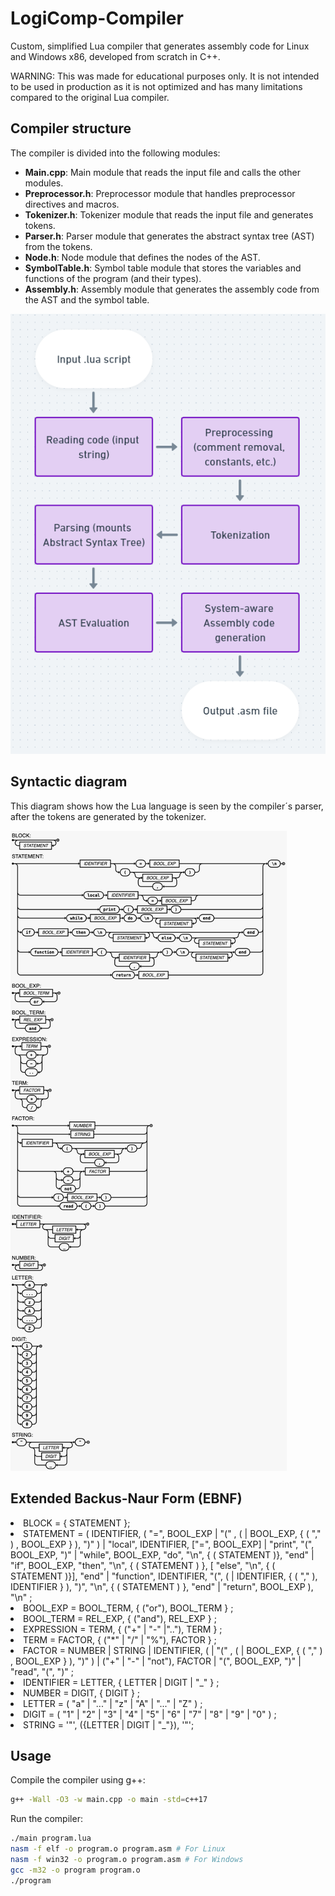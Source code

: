 # LogiComp-Compiler

Custom, simplified Lua compiler that generates assembly code for Linux and Windows x86, developed from scratch in C++.

WARNING: This was made for educational purposes only. It is not intended to be used in production as it is not optimized and has many limitations compared to the original Lua compiler.

## Compiler structure

The compiler is divided into the following modules:
- **Main.cpp**: Main module that reads the input file and calls the other modules.
- **Preprocessor.h**: Preprocessor module that handles preprocessor directives and macros.
- **Tokenizer.h**: Tokenizer module that reads the input file and generates tokens.
- **Parser.h**: Parser module that generates the abstract syntax tree (AST) from the tokens.
- **Node.h**: Node module that defines the nodes of the AST.
- **SymbolTable.h**: Symbol table module that stores the variables and functions of the program (and their types).
- **Assembly.h**: Assembly module that generates the assembly code from the AST and the symbol table.

![Compiler structure](docs/Diagram2.png)

## Syntactic diagram 
This diagram shows how the Lua language is seen by the compiler´s parser, after the tokens are generated by the tokenizer.

![Syntactic diagram](docs/Diagram.jpg)

## Extended Backus-Naur Form (EBNF)

<li>BLOCK = { STATEMENT };
<li>STATEMENT = ( 
    IDENTIFIER, ( "=", BOOL_EXP | "(" , ( | BOOL_EXP, { ( "," ) , BOOL_EXP } ), ")" )
    | "local", IDENTIFIER, ["=", BOOL_EXP] 
    | "print", "(", BOOL_EXP, ")" 
    | "while", BOOL_EXP, "do", "\n", { ( STATEMENT )}, "end" 
    | "if", BOOL_EXP, "then", "\n", { ( STATEMENT ) }, [ "else", "\n", { ( STATEMENT )}], "end"
    | "function", IDENTIFIER, "(", ( | IDENTIFIER, { ( "," ), IDENTIFIER } ), ")", "\n", { ( STATEMENT ) }, "end"
    | "return", BOOL_EXP
    ), "\n" ;
<li>BOOL_EXP = BOOL_TERM, { ("or"), BOOL_TERM } ;
<li>BOOL_TERM = REL_EXP, { ("and"), REL_EXP } ;
<li>EXPRESSION = TERM, { ("+" | "-" |".."), TERM } ;
<li>TERM = FACTOR, { ("*" | "/" | "%"), FACTOR } ;
<li>FACTOR = NUMBER 
    | STRING 
    | IDENTIFIER, ( | "(" , ( | BOOL_EXP, { ( "," ) , BOOL_EXP } ), ")" ) 
    | ("+" | "-" | "not"), FACTOR 
    | "(", BOOL_EXP, ")" 
    | "read", "(", ")" ;
<li>IDENTIFIER = LETTER, { LETTER | DIGIT | "_" } ;
<li>NUMBER = DIGIT, { DIGIT } ;
<li>LETTER = ( "a" | "..." | "z" | "A" | "..." | "Z" ) ;
<li>DIGIT = ( "1" | "2" | "3" | "4" | "5" | "6" | "7" | "8" | "9" | "0" ) ;
<li>STRING = '"', ({LETTER | DIGIT | "_"}), '"';

## Usage
Compile the compiler using g++:
```bash
g++ -Wall -O3 -w main.cpp -o main -std=c++17
```
Run the compiler:
```bash
./main program.lua
nasm -f elf -o program.o program.asm # For Linux
nasm -f win32 -o program.o program.asm # For Windows
gcc -m32 -o program program.o
./program
```

